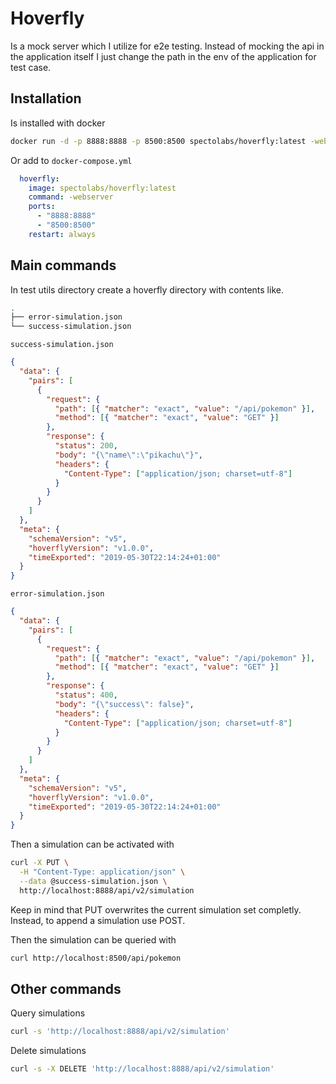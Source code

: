 # Hoverfly

Is a mock server which I utilize for e2e testing.
Instead of mocking the api in the application itself I just change the
path in the env of the application for test case.

## Installation

Is installed with docker

```bash
docker run -d -p 8888:8888 -p 8500:8500 spectolabs/hoverfly:latest -webserver
```

Or add to `docker-compose.yml`

```yaml
  hoverfly:
    image: spectolabs/hoverfly:latest
    command: -webserver
    ports:
      - "8888:8888"
      - "8500:8500"
    restart: always
```

## Main commands

In test utils directory create a hoverfly directory with contents like.

```bash
.
├── error-simulation.json
└── success-simulation.json
```

`success-simulation.json`

```json
{
  "data": {
    "pairs": [
      {
        "request": {
          "path": [{ "matcher": "exact", "value": "/api/pokemon" }],
          "method": [{ "matcher": "exact", "value": "GET" }]
        },
        "response": {
          "status": 200,
          "body": "{\"name\":\"pikachu\"}",
          "headers": {
            "Content-Type": ["application/json; charset=utf-8"]
          }
        }
      }
    ]
  },
  "meta": {
    "schemaVersion": "v5",
    "hoverflyVersion": "v1.0.0",
    "timeExported": "2019-05-30T22:14:24+01:00"
  }
}
```

`error-simulation.json`

```json
{
  "data": {
    "pairs": [
      {
        "request": {
          "path": [{ "matcher": "exact", "value": "/api/pokemon" }],
          "method": [{ "matcher": "exact", "value": "GET" }]
        },
        "response": {
          "status": 400,
          "body": "{\"success\": false}",
          "headers": {
            "Content-Type": ["application/json; charset=utf-8"]
          }
        }
      }
    ]
  },
  "meta": {
    "schemaVersion": "v5",
    "hoverflyVersion": "v1.0.0",
    "timeExported": "2019-05-30T22:14:24+01:00"
  }
}
```

Then a simulation can be activated with 

```bash
curl -X PUT \
  -H "Content-Type: application/json" \
  --data @success-simulation.json \
  http://localhost:8888/api/v2/simulation
```

Keep in mind that PUT overwrites the current simulation set completly.
Instead, to append a simulation use POST.

Then the simulation can be queried with

```bash
curl http://localhost:8500/api/pokemon
```

## Other commands

Query simulations

```bash
curl -s 'http://localhost:8888/api/v2/simulation'
```

Delete simulations

```bash
curl -s -X DELETE 'http://localhost:8888/api/v2/simulation'
```
